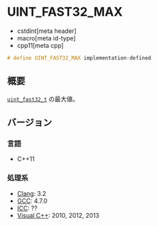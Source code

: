 # UINT_FAST32_MAX
* cstdint[meta header]
* macro[meta id-type]
* cpp11[meta cpp]

```cpp
# define UINT_FAST32_MAX implementation-defined
```

## 概要
[`uint_fast32_t`](uint_fast32_t.md) の最大値。

## バージョン
### 言語
- C++11

### 処理系
- [Clang](/implementation.md#clang): 3.2
- [GCC](/implementation.md#gcc): 4.7.0
- [ICC](/implementation.md#icc): ??
- [Visual C++](/implementation.md#visual_cpp): 2010, 2012, 2013

